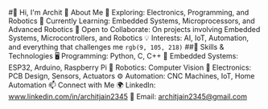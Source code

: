 #👋 Hi, I'm Archit
🚀 About Me
🔭 Exploring: Electronics, Programming, and Robotics
🌱 Currently Learning: Embedded Systems, Microprocessors, and Advanced Robotics
🤝 Open to Collaborate: On projects involving Embedded Systems, Microcontrollers, and Robotics
💡 Interests: AI, IoT, Automation, and everything that challenges me
`rgb(9, 105, 218)`
##🔧 Skills & Technologies
🖥️ Programming: Python, C, C++
🔌 Embedded Systems: ESP32, Arduino, Raspberry Pi
🤖 Robotics: Computer Vision
🔬 Electronics: PCB Design, Sensors, Actuators
⚙️ Automation: CNC Machines, IoT, Home Automation
📫 Connect with Me
🌍 LinkedIn: www.linkedin.com/in/architjain2345
📩 Email: architjain2345@gmail.com 
